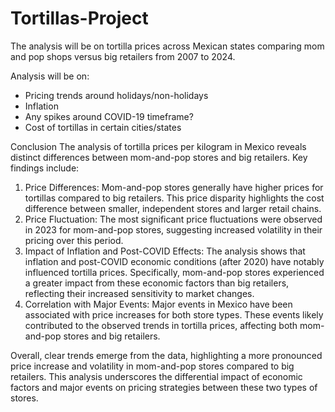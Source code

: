 # Tortillas-Project
The analysis will be on tortilla prices across Mexican states comparing mom and pop shops versus big retailers from  2007 to 2024.

Analysis will be on:

- Pricing trends around holidays/non-holidays
- Inflation
- Any spikes around COVID-19 timeframe?
- Cost of tortillas in certain cities/states

Conclusion
The analysis of tortilla prices per kilogram in Mexico reveals distinct differences between mom-and-pop stores and big retailers. Key findings include:

1. Price Differences: Mom-and-pop stores generally have higher prices for tortillas compared to big retailers. This price disparity highlights the cost difference between smaller, independent stores and larger retail chains.
2. Price Fluctuation: The most significant price fluctuations were observed in 2023 for mom-and-pop stores, suggesting increased volatility in their pricing over this period.
3. Impact of Inflation and Post-COVID Effects: The analysis shows that inflation and post-COVID economic conditions (after 2020) have notably influenced tortilla prices. Specifically, mom-and-pop stores experienced a greater impact from these economic factors than big retailers, reflecting their increased sensitivity to market changes.
4. Correlation with Major Events: Major events in Mexico have been associated with price increases for both store types. These events likely contributed to the observed trends in tortilla prices, affecting both mom-and-pop stores and big retailers.

Overall, clear trends emerge from the data, highlighting a more pronounced price increase and volatility in mom-and-pop stores compared to big retailers. This analysis underscores the differential impact of economic factors and major events on pricing strategies between these two types of stores.
